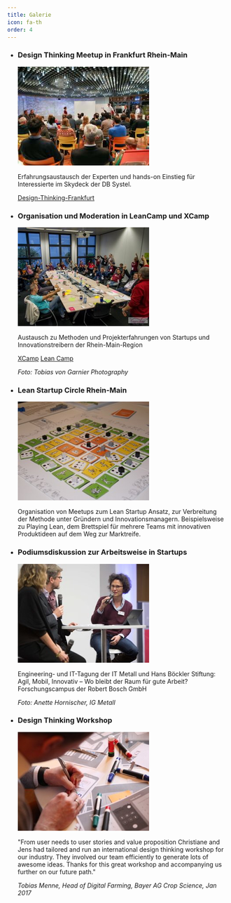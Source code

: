 ```yaml
---
title: Galerie
icon: fa-th
order: 4
---
```


- ### Design Thinking Meetup in Frankfurt Rhein-Main

  ![Design Thinking Meetup im Silberturm](assets/images/Design-Thinking-Meetup-Silberturm-1.jpg)

  Erfahrungsaustausch der Experten und hands-on Einstieg für Interessierte im Skydeck der DB Systel.  

  [Design-Thinking-Frankfurt](https://www.meetup.com/de-DE/Design-Thinking-Frankfurt/)
  
- ### Organisation und Moderation in LeanCamp und XCamp

  ![Lean Camp](assets/images/LeanCamp-FRM-1.jpg)

  Austausch zu Methoden und Projekterfahrungen von Startups und Innovationstreibern der Rhein-Main-Region

  [XCamp](https://xcamp.co)
  [Lean Camp](http://www.leancamp.net)
  
  _Foto: Tobias von Garnier Photography_

- ### Lean Startup Circle Rhein-Main

  ![Lean Startup Circle Rhein-Main](assets/images/Playing-Lean-.jpg)
  
  Organisation von Meetups zum Lean Startup Ansatz, zur Verbreitung der Methode unter Gründern und Innovationsmanagern.
  Beispielsweise zu Playing Lean, dem Brettspiel für mehrere Teams mit innovativen Produktideen auf dem Weg zur Marktreife.
  
- ### Podiumsdiskussion zur Arbeitsweise in Startups

  ![Podiumsdiskussion zur Arbeitsweise in Startups](assets/images/Podium-Engineering-Conference-1.jpg)

  Engineering- und IT-Tagung der IT Metall und Hans Böckler Stiftung: Agil, Mobil, Innovativ – Wo bleibt der Raum
  für gute Arbeit? Forschungscampus der Robert Bosch GmbH

  _Foto: Anette Hornischer, IG Metall_
  
- ### Design Thinking Workshop

  ![Design Thinking Workshop](assets/images/App-Wireframe.jpg)
  
  "From user needs to user stories and value proposition Christiane and Jens had tailored and run an international 
  design thinking workshop for our industry. They involved our team efficiently to generate lots of awesome ideas. 
  Thanks for this great workshop and accompanying us further on our future path."

  _Tobias Menne, Head of Digital Farming, Bayer AG Crop Science, Jan 2017_
